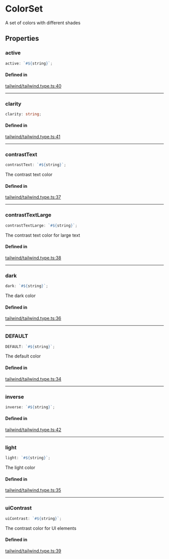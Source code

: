 # ColorSet

A set of colors with different shades

## Properties

### active

```ts
active: `#${string}`;
```

#### Defined in

[tailwind/tailwind.type.ts:40](https://github.com/Sillybit-io/colorhacks/blob/fb76eb3f8201e2f6e24d5eb200be883dc1c98169/src/features/tailwind/tailwind.type.ts#L40)

***

### clarity

```ts
clarity: string;
```

#### Defined in

[tailwind/tailwind.type.ts:41](https://github.com/Sillybit-io/colorhacks/blob/fb76eb3f8201e2f6e24d5eb200be883dc1c98169/src/features/tailwind/tailwind.type.ts#L41)

***

### contrastText

```ts
contrastText: `#${string}`;
```

The contrast text color

#### Defined in

[tailwind/tailwind.type.ts:37](https://github.com/Sillybit-io/colorhacks/blob/fb76eb3f8201e2f6e24d5eb200be883dc1c98169/src/features/tailwind/tailwind.type.ts#L37)

***

### contrastTextLarge

```ts
contrastTextLarge: `#${string}`;
```

The contrast text color for large text

#### Defined in

[tailwind/tailwind.type.ts:38](https://github.com/Sillybit-io/colorhacks/blob/fb76eb3f8201e2f6e24d5eb200be883dc1c98169/src/features/tailwind/tailwind.type.ts#L38)

***

### dark

```ts
dark: `#${string}`;
```

The dark color

#### Defined in

[tailwind/tailwind.type.ts:36](https://github.com/Sillybit-io/colorhacks/blob/fb76eb3f8201e2f6e24d5eb200be883dc1c98169/src/features/tailwind/tailwind.type.ts#L36)

***

### DEFAULT

```ts
DEFAULT: `#${string}`;
```

The default color

#### Defined in

[tailwind/tailwind.type.ts:34](https://github.com/Sillybit-io/colorhacks/blob/fb76eb3f8201e2f6e24d5eb200be883dc1c98169/src/features/tailwind/tailwind.type.ts#L34)

***

### inverse

```ts
inverse: `#${string}`;
```

#### Defined in

[tailwind/tailwind.type.ts:42](https://github.com/Sillybit-io/colorhacks/blob/fb76eb3f8201e2f6e24d5eb200be883dc1c98169/src/features/tailwind/tailwind.type.ts#L42)

***

### light

```ts
light: `#${string}`;
```

The light color

#### Defined in

[tailwind/tailwind.type.ts:35](https://github.com/Sillybit-io/colorhacks/blob/fb76eb3f8201e2f6e24d5eb200be883dc1c98169/src/features/tailwind/tailwind.type.ts#L35)

***

### uiContrast

```ts
uiContrast: `#${string}`;
```

The contrast color for UI elements

#### Defined in

[tailwind/tailwind.type.ts:39](https://github.com/Sillybit-io/colorhacks/blob/fb76eb3f8201e2f6e24d5eb200be883dc1c98169/src/features/tailwind/tailwind.type.ts#L39)
